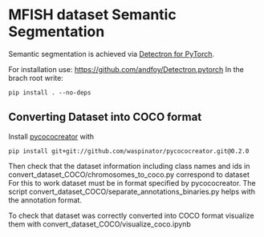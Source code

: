 # MFISH dataset Semantic Segmentation
Semantic segmentation is achieved via [Detectron for PyTorch](https://github.com/roytseng-tw/Detectron.pytorch). 

For installation use: 
https://github.com/andfoy/Detectron.pytorch
In the brach root write:
```
pip install . --no-deps
```
## Converting Dataset into COCO format
Install [pycococreator](https://github.com/waspinator/pycococreator/) with 
```
pip install git+git://github.com/waspinator/pycococreator.git@0.2.0
```
Then check that the dataset information including class names and ids in convert_dataset_COCO/chromosomes_to_coco.py correspond to dataset
For this to work dataset must be in format specified by pycococreator. The script convert_dataset_COCO/separate_annotations_binaries.py helps with the annotation format.

To check that dataset was correctly converted into COCO format visualize them with convert_dataset_COCO/visualize_coco.ipynb
